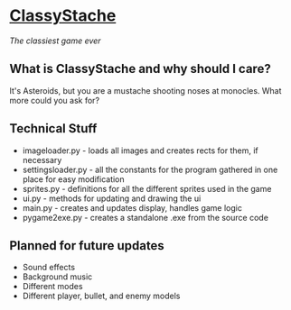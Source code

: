 [ClassyStache](http://tomshen.github.com/ClassyStache/)
============
_The classiest game ever_

What is ClassyStache and why should I care?
-------------------------------------------
It's Asteroids, but you are a mustache shooting noses at monocles. What more could you ask for?

Technical Stuff
---------------
* imageloader.py - loads all images and creates rects for them, if necessary
* settingsloader.py - all the constants for the program gathered in one place for easy modification
* sprites.py - definitions for all the different sprites used in the game
* ui.py - methods for updating and drawing the ui
* main.py - creates and updates display, handles game logic
* pygame2exe.py - creates a standalone .exe from the source code

Planned for future updates
--------------------------
* Sound effects
* Background music
* Different modes
* Different player, bullet, and enemy models